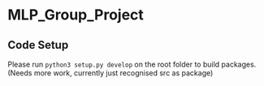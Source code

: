 # MLP_Group_Project

## Code Setup
Please run `python3 setup.py develop` on the root folder to build packages. (Needs more work, currently just recognised src as package)
